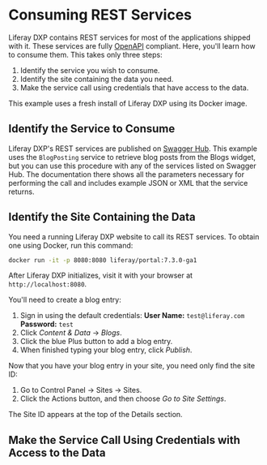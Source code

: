 # Consuming REST Services

Liferay DXP contains REST services for most of the applications shipped with it. These services are fully [OpenAPI](https://app.swaggerhub.com/apis/liferayinc/headless-delivery) compliant. Here, you'll learn how to consume them. This takes only three steps: 

1. Identify the service you wish to consume. 
1. Identify the site containing the data you need. 
1. Make the service call using credentials that have access to the data. 

This example uses a fresh install of Liferay DXP using its Docker image. 

## Identify the Service to Consume

Liferay DXP's REST services are published on [Swagger Hub](https://app.swaggerhub.com/apis/liferayinc/headless-delivery). This example uses the `BlogPosting` service to retrieve blog posts from the Blogs widget, but you can use this procedure with any of the services listed on Swagger Hub. The documentation there shows all the parameters necessary for performing the call and includes example JSON or XML that the service returns. 

## Identify the Site Containing the Data

You need a running Liferay DXP website to call its REST services. To obtain one using Docker, run this command: 

```bash
docker run -it -p 8080:8080 liferay/portal:7.3.0-ga1
```

After Liferay DXP initializes, visit it with your browser at `http://localhost:8080`. 

You'll need to create a blog entry:

1. Sign in using the default credentials: 
   **User Name:** `test@liferay.com`
   **Password:** `test`
1. Click *Content & Data* &rarr; *Blogs*. 
1. Click the blue Plus button to add a blog entry. 
1. When finished typing your blog entry, click *Publish*. 

Now that you have your blog entry in your site, you need only find the site ID: 

1. Go to Control Panel &rarr; Sites &rarr; Sites. 
1. Click the Actions button, and then choose *Go to Site Settings*. 

The Site ID appears at the top of the Details section. 

## Make the Service Call Using Credentials with Access to the Data


